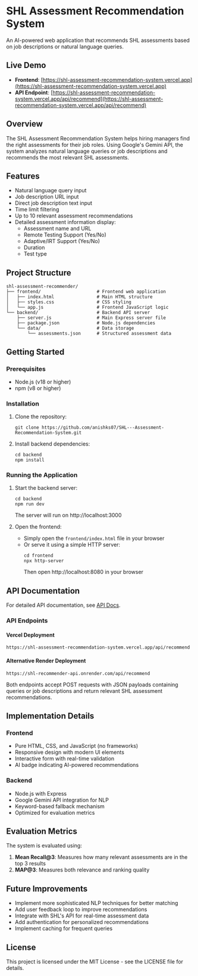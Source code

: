 # SHL Assessment Recommendation System

An AI-powered web application that recommends SHL assessments based on job descriptions or natural language queries.

## Live Demo

- **Frontend**: [https://shl-assessment-recommendation-system.vercel.app](https://shl-assessment-recommendation-system.vercel.app)
- **API Endpoint**: [https://shl-assessment-recommendation-system.vercel.app/api/recommend](https://shl-assessment-recommendation-system.vercel.app/api/recommend)

## Overview

The SHL Assessment Recommendation System helps hiring managers find the right assessments for their job roles. Using Google's Gemini API, the system analyzes natural language queries or job descriptions and recommends the most relevant SHL assessments.

## Features

- Natural language query input
- Job description URL input
- Direct job description text input
- Time limit filtering
- Up to 10 relevant assessment recommendations
- Detailed assessment information display:
  - Assessment name and URL
  - Remote Testing Support (Yes/No)
  - Adaptive/IRT Support (Yes/No)
  - Duration
  - Test type

## Project Structure

```
shl-assessment-recommender/
├── frontend/                     # Frontend web application
│   ├── index.html                # Main HTML structure
│   ├── styles.css                # CSS styling
│   └── app.js                    # Frontend JavaScript logic
└── backend/                      # Backend API server
    ├── server.js                 # Main Express server file
    ├── package.json              # Node.js dependencies
    └── data/                     # Data storage
        └── assessments.json      # Structured assessment data
```

## Getting Started

### Prerequisites

- Node.js (v18 or higher)
- npm (v8 or higher)

### Installation

1. Clone the repository:
   ```
   git clone https://github.com/anishks07/SHL---Assessment-Recommendation-System.git
   
   ```

2. Install backend dependencies:
   ```
   cd backend
   npm install
   ```

### Running the Application

1. Start the backend server:
   ```
   cd backend
   npm run dev
   ```
   The server will run on http://localhost:3000

2. Open the frontend:
   - Simply open the `frontend/index.html` file in your browser
   - Or serve it using a simple HTTP server:
     ```
     cd frontend
     npx http-server
     ```
     Then open http://localhost:8080 in your browser

## API Documentation

For detailed API documentation, see [API Docs](docs/api/api-docs.md).

### API Endpoints

#### Vercel Deployment
```
https://shl-assessment-recommendation-system.vercel.app/api/recommend
```

#### Alternative Render Deployment
```
https://shl-recommender-api.onrender.com/api/recommend
```

Both endpoints accept POST requests with JSON payloads containing queries or job descriptions and return relevant SHL assessment recommendations.

## Implementation Details

### Frontend

- Pure HTML, CSS, and JavaScript (no frameworks)
- Responsive design with modern UI elements
- Interactive form with real-time validation
- AI badge indicating AI-powered recommendations

### Backend

- Node.js with Express
- Google Gemini API integration for NLP
- Keyword-based fallback mechanism
- Optimized for evaluation metrics

## Evaluation Metrics

The system is evaluated using:

1. **Mean Recall@3**: Measures how many relevant assessments are in the top 3 results
2. **MAP@3**: Measures both relevance and ranking quality

## Future Improvements

- Implement more sophisticated NLP techniques for better matching
- Add user feedback loop to improve recommendations
- Integrate with SHL's API for real-time assessment data
- Add authentication for personalized recommendations
- Implement caching for frequent queries

## License

This project is licensed under the MIT License - see the LICENSE file for details.
